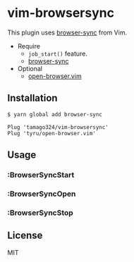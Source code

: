 # vim-browsersync

This plugin uses [browser-sync](https://github.com/BrowserSync/browser-sync) from Vim.

* Require
  * `job_start()` feature.
  * [browser-sync](https://github.com/BrowserSync/browser-sync)
* Optional
  * [open-browser.vim](https://github.com/tyru/open-browser.vim)

## Installation

```sh
$ yarn global add browser-sync
```

```vim
Plug 'tamago324/vim-browsersync'
Plug 'tyru/open-browser.vim'
```

## Usage

### :BrowserSyncStart

### :BrowserSyncOpen

### :BrowserSyncStop


## License

MIT
